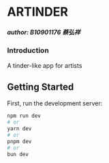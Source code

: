 # ARTINDER

##### author: B10901176 蔡弘祥

### Introduction

A tinder-like app for artists

## Getting Started

First, run the development server:

```bash
npm run dev
# or
yarn dev
# or
pnpm dev
# or
bun dev
```

